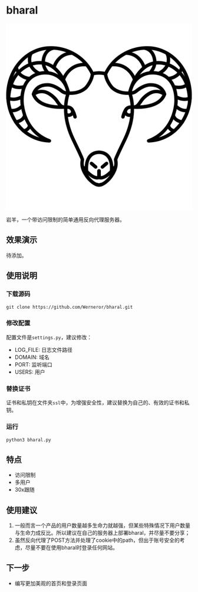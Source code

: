 # bharal

![logo](resources/bharal.png)

岩羊，一个带访问限制的简单通用反向代理服务器。

## 效果演示

待添加。

## 使用说明

### 下载源码

```
git clone https://github.com/Werneror/bharal.git
```

### 修改配置

配置文件是`settings.py`，建议修改：

- LOG_FILE: 日志文件路径
- DOMAIN: 域名
- PORT: 监听端口
- USERS: 用户

### 替换证书

证书和私钥在文件夹`ssl`中，为增强安全性，建议替换为自己的、有效的证书和私钥。

### 运行

```
python3 bharal.py
```


## 特点

- 访问限制
- 多用户
- 30x跟随


## 使用建议

1. 一般而言一个产品的用户数量越多生命力就越强，但某些特殊情况下用户数量与生命力成反比。所以建议在自己的服务器上部署bharal，并尽量不要分享；
2. 虽然反向代理了POST方法并处理了cookie中的path，但出于账号安全的考虑，尽量不要在使用bharal时登录任何网站。


## 下一步

- 编写更加美观的首页和登录页面
